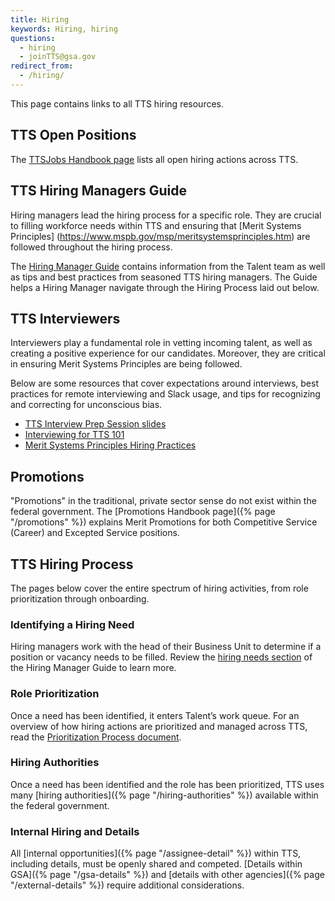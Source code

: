 ```yaml
---
title: Hiring
keywords: Hiring, hiring
questions:
  - hiring
  - joinTTS@gsa.gov
redirect_from:
  - /hiring/
---
```


This page contains links to all TTS hiring resources.

## TTS Open Positions

The [TTSJobs Handbook page](https://tts.gsa.gov/join/) lists all open hiring
actions across TTS.

## TTS Hiring Managers Guide

Hiring managers lead the hiring process for a specific role. They are crucial to
filling workforce needs within TTS and ensuring that [Merit Systems Principles] (https://www.mspb.gov/msp/meritsystemsprinciples.htm) are followed throughout the hiring process.

The
[Hiring Manager Guide](https://docs.google.com/document/d/1HDZYwc8E5_WepNvj55sqa3gc3W1NkHpd_110mSyD6RQ/edit)
contains information from the Talent team as well as tips and best practices
from seasoned TTS hiring managers. The Guide helps a Hiring Manager navigate
through the Hiring Process laid out below.

## TTS Interviewers

Interviewers play a fundamental role in vetting incoming talent, as well as
creating a positive experience for our candidates. Moreover, they are critical
in ensuring Merit Systems Principles are being followed.

Below are some resources that cover expectations around interviews, best
practices for remote interviewing and Slack usage, and tips for recognizing and
correcting for unconscious bias.

- [TTS Interview Prep Session slides](https://docs.google.com/presentation/d/17ZNmfN40kPOUlF5e6Xix7UlUH02gKQAkY23MhQusPxw/edit#slide=id.p1)
- [Interviewing for TTS 101](https://docs.google.com/document/d/13MdNbFeWgKWMycdlAhkNSG6Eet3_NAVETnpuIweuMrU/edit#heading=h.arj274vgsryn)
- [Merit Systems Principles Hiring Practices](https://handbook.tts.gsa.gov/hiring-staying-or-changing-jobs/fair-and-equitable-hiring-practices)

## Promotions

"Promotions" in the traditional, private sector sense do not exist within the
federal government. The \[Promotions Handbook page]({% page "/promotions" %})
explains Merit Promotions for both Competitive Service (Career) and Excepted
Service positions.

## TTS Hiring Process

The pages below cover the entire spectrum of hiring activities, from role
prioritization through onboarding.

### Identifying a Hiring Need

Hiring managers work with the head of their Business Unit to determine if a
position or vacancy needs to be filled. Review the
[hiring needs section](https://docs.google.com/document/d/1HDZYwc8E5_WepNvj55sqa3gc3W1NkHpd_110mSyD6RQ/edit?ts=5fd020ec#bookmark=id.7wigkxq4jm1i)
of the Hiring Manager Guide to learn more.

### Role Prioritization

Once a need has been identified, it enters Talent’s work queue. For an overview
of how hiring actions are prioritized and managed across TTS, read the
[Prioritization Process document](https://docs.google.com/document/d/1V-7IyFIlLifgRg89TNKTS5oisOF-QdAZsWYCy7ot7AA/edit).

### Hiring Authorities

Once a need has been identified and the role has been prioritized, TTS uses many
\[hiring authorities]({% page "/hiring-authorities" %}) available within the
federal government.

### Internal Hiring and Details

All \[internal opportunities]({% page "/assignee-detail" %}) within TTS,
including details, must be openly shared and competed. \[Details within
GSA]({% page "/gsa-details" %}) and \[details with other
agencies]({% page "/external-details" %}) require additional considerations.
